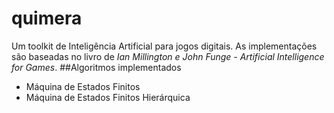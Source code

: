 ﻿# quimera
Um toolkit de Inteligência Artificial para jogos digitais.
As implementações são baseadas no livro de *Ian Millington e John Funge - Artificial Intelligence for Games*.
##Algoritmos implementados
* Máquina de Estados Finitos
* Máquina de Estados Finitos Hierárquica
